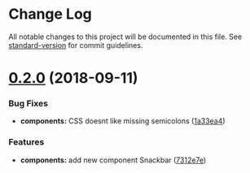 # Change Log

All notable changes to this project will be documented in this file. See [standard-version](https://github.com/conventional-changelog/standard-version) for commit guidelines.

<a name="0.2.0"></a>
# [0.2.0](https://github.com/Modular-Network/blossom-ui-lib/compare/v0.1.1...v0.2.0) (2018-09-11)


### Bug Fixes

* **components:** CSS doesnt like missing semicolons ([1a33ea4](https://github.com/Modular-Network/blossom-ui-lib/commit/1a33ea4))


### Features

* **components:** add new component Snackbar ([7312e7e](https://github.com/Modular-Network/blossom-ui-lib/commit/7312e7e))
